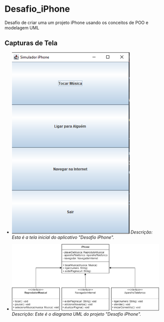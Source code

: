 # Desafio_iPhone
Desafio de criar uma um projeto iPhone usando os conceitos de POO e modelagem UML

## Capturas de Tela

- ![Página Inicial](Desafio_iPhone/src/screenshots/iPhone.png)
  *Descrição: Esta é a tela inicial do aplicativo "Desafio iPhone".*

- ![Diagrama UML](Desafio_iPhone/src/screenshots/Diagrama_iPhone.drawio.png)
  *Descrição: Este é o diagrama UML do projeto "Desafio iPhone".*
